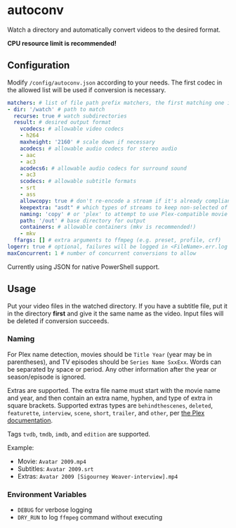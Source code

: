 # autoconv

Watch a directory and automatically convert videos to the desired format.

**CPU resource limit is recommended!**

## Configuration

Modify `/config/autoconv.json` according to your needs. The first codec in the allowed list will be used if conversion is necessary.

```yaml
matchers: # list of file path prefix matchers, the first matching one is used
- dir: '/watch' # path to match
  recurse: true # watch subdirectories
  result: # desired output format
    vcodecs: # allowable video codecs
    - h264
    maxheight: '2160' # scale down if necessary
    acodecs: # allowable audio codecs for stereo audio
    - aac
    - ac3
    acodecs6: # allowable audio codecs for surround sound
    - ac3
    scodecs: # allowable subtitle formats
    - srt
    - ass
    allowcopy: true # don't re-encode a stream if it's already compliant
    keepextra: "asdt" # which types of streams to keep non-selected of (after the selected streams)
    naming: 'copy' # or 'plex' to attempt to use Plex-compatible movie and TV names, including the necessary paths
    path: '/out' # base directory for output
    containers: # allowable containers (mkv is recommended!)
    - mkv
  ffargs: [] # extra arguments to ffmpeg (e.g. preset, profile, crf)
logerr: true # optional, failures will be logged in <FileName>.err.log in the matcher dir
maxConcurrent: 1 # number of concurrent conversions to allow
```

Currently using JSON for native PowerShell support.

## Usage

Put your video files in the watched directory. If you have a subtitle file, put it in the directory **first** and give it the same name as the video. Input files will be deleted if conversion succeeds.

### Naming
For Plex name detection, movies should be `Title Year` (year may be in parentheses), and TV episodes should be `Series Name SxxExx`. Words can be separated by space or period. Any other information after the year or season/episode is ignored.

Extras are supported. The extra file name must start with the movie name and year, and then contain an extra name, hyphen, and type of extra in square brackets. Supported extras types are `behindthescenes`, `deleted`, `featurette`, `interview`, `scene`, `short`, `trailer`, and `other`, per [the Plex documentation](https://support.plex.tv/articles/local-files-for-trailers-and-extras/).

Tags `tvdb`, `tmdb`, `imdb`, and `edition` are supported.

Example:
- Movie: `Avatar 2009.mp4`
- Subtitles: `Avatar 2009.srt`
- Extras: `Avatar 2009 [Sigourney Weaver-interview].mp4`

### Environment Variables
* `DEBUG` for verbose logging
* `DRY_RUN` to log `ffmpeg` command without executing
